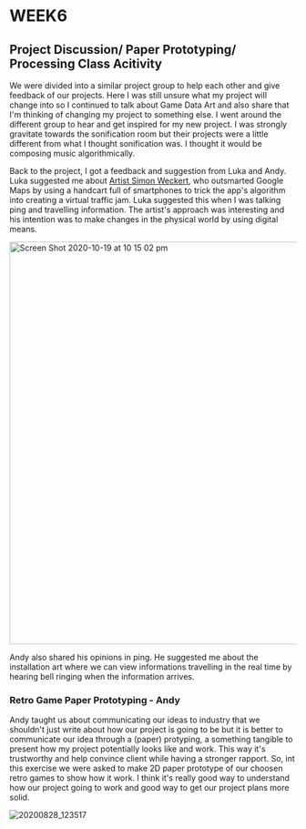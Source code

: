 # WEEK6
## Project Discussion/ Paper Prototyping/ Processing Class Acitivity

We were divided into a similar project group to help each other and give feedback of our projects. Here I was still unsure what my project will change into so I continued to talk about Game Data Art and also share that I'm thinking of changing my project to something else. I went around the different group to hear and get inspired for my new project. I was strongly gravitate towards the sonification room but their projects were a little different from what I thought sonification was. I thought it would be composing music algorithmically.

Back to the project, I got a feedback and suggestion from Luka and Andy. Luka suggested me about [Artist Simon Weckert](http://simonweckert.com/googlemapshacks.html), who outsmarted Google Maps by using a handcart full of smartphones to trick the app's algorithm into creating a virtual traffic jam. Luka suggested this when I was talking ping and travelling information. The artist's approach was interesting and his intention was to make changes in the physical world by using digital means.

<img width="707" alt="Screen Shot 2020-10-19 at 10 15 02 pm" src="https://user-images.githubusercontent.com/68723268/96443588-961f7c80-1258-11eb-8cd6-b59990b7609f.png">

Andy also shared his opinions in ping. He suggested me about the installation art where we can view informations travelling in the real time by hearing bell ringing when the information arrives.

### Retro Game Paper Prototyping - Andy

Andy taught us about communicating our ideas to industry that we shouldn't just write about how our project is going to be but it is better to communicate our idea through a (paper) protyping, a something tangible to present how my project potentially looks like and work. This way it's trustworthy and help convince client while having a stronger rapport.  So, int this exercise we were asked to make 2D paper prototype of our choosen retro games to show how it work. I think it's really good way to understand how our project going to work and good way to get our project plans more solid.

![20200828_123517](https://user-images.githubusercontent.com/68723268/96445546-cd435d00-125b-11eb-89ff-d25491cea73e.gif)
